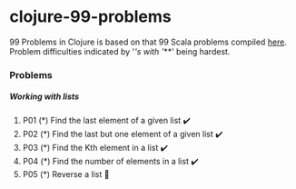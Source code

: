 # clojure-99-problems
99 Problems in Clojure is based on that 99 Scala problems compiled [here](http://aperiodic.net/phil/scala/s-99/). Problem difficulties indicated by '*'s with '***' being hardest.

### Problems
##### Working with lists

1. P01 (*) Find the last element of a given list  :heavy_check_mark:
2. P02 (*) Find the last but one element of a given list :heavy_check_mark:
3. P03 (*) Find the Kth element in a list :heavy_check_mark:
4. P04 (*) Find the number of elements in a list :heavy_check_mark:
5. P05 (*) Reverse a list :bow:
